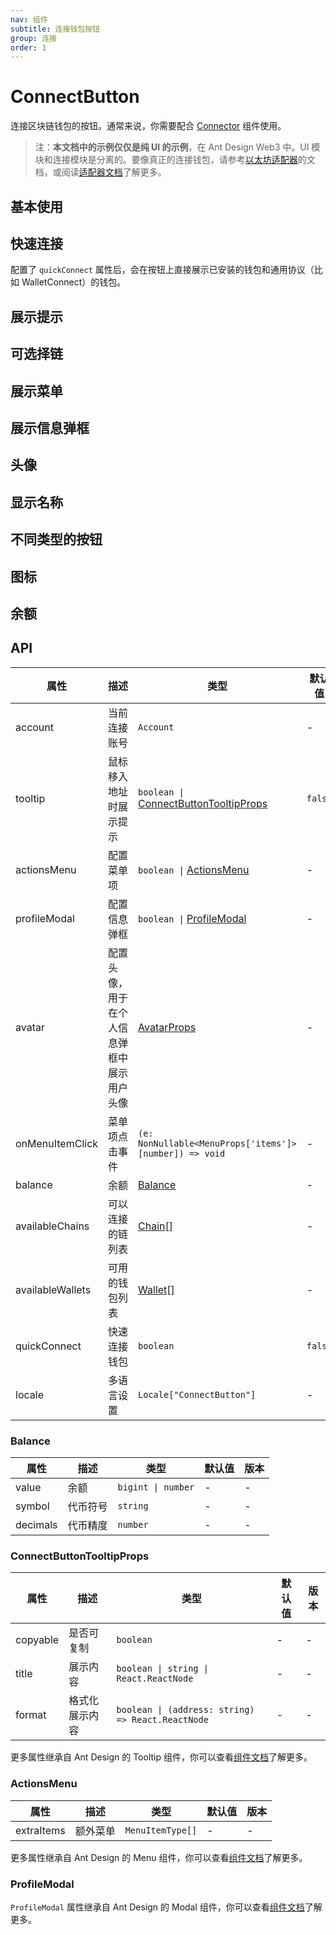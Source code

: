 ```yaml
---
nav: 组件
subtitle: 连接钱包按钮
group: 连接
order: 1
---
```


# ConnectButton

连接区块链钱包的按钮。通常来说，你需要配合 [Connector](../connector/index.zh-CN.md) 组件使用。

> 注：**本文档中的示例仅仅是纯 UI 的示例**，在 Ant Design Web3 中。UI 模块和连接模块是分离的。要像真正的连接钱包，请参考[以太坊适配器](../ethereum/index.zh-CN.md)的文档，或阅读[适配器文档](../../../../docs/guide/adapter.zh-CN.md)了解更多。

## 基本使用

<code src="./demos/basic.tsx"></code>

## 快速连接

配置了 `quickConnect` 属性后，会在按钮上直接展示已安装的钱包和通用协议（比如 WalletConnect）的钱包。

<code src="./demos/quick-connect"></code>

## 展示提示

<code src="./demos/tooltip.tsx"></code>

## 可选择链

<code src="./demos/chains.tsx"></code>

## 展示菜单

<code src="./demos/menu.tsx"></code>

## 展示信息弹框

<code src="./demos/profileModal.tsx"></code>

## 头像

<code src="./demos/avatar.tsx"></code>

## 显示名称

<code src="./demos/name.tsx"></code>

## 不同类型的按钮

<code src="./demos/type.tsx"></code>

## 图标

<code src="./demos/icon.tsx"></code>

## 余额

<code src="./demos/balance.tsx"></code>

## API

| 属性 | 描述 | 类型 | 默认值 | 版本 |
| --- | --- | --- | --- | --- |
| account | 当前连接账号 | `Account` | - | - |
| tooltip | 鼠标移入地址时展示提示 | `boolean \|` [ConnectButtonTooltipProps](#connectbuttontooltipprops) | `false` | - |
| actionsMenu | 配置菜单项 | `boolean \|` [ActionsMenu](#actionsmenu) | - | - |
| profileModal | 配置信息弹框 | `boolean \|` [ProfileModal](#profilemodal) | - | - |
| avatar | 配置头像，用于在个人信息弹框中展示用户头像 | [AvatarProps](https://ant.design/components/avatar-cn#api) | - | - |
| onMenuItemClick | 菜单项点击事件 | `(e: NonNullable<MenuProps['items']>[number]) => void` | - | - |
| balance | 余额 | [Balance](#balance) | - | - |
| availableChains | 可以连接的链列表 | [Chain](../types/index.zh-CN.md#chain)\[] | - | - |
| availableWallets | 可用的钱包列表 | [Wallet](../types/index.zh-CN.md#wallet)\[] | - | - |
| quickConnect | 快速连接钱包 | `boolean` | `false` | - |
| locale | 多语言设置 | `Locale["ConnectButton"]` | - | - |

### Balance

| 属性     | 描述     | 类型               | 默认值 | 版本 |
| -------- | -------- | ------------------ | ------ | ---- |
| value    | 余额     | `bigint \| number` | -      | -    |
| symbol   | 代币符号 | `string`           | -      | -    |
| decimals | 代币精度 | `number`           | -      | -    |

### ConnectButtonTooltipProps

| 属性     | 描述           | 类型                                              | 默认值 | 版本 |
| -------- | -------------- | ------------------------------------------------- | ------ | ---- |
| copyable | 是否可复制     | `boolean`                                         | -      | -    |
| title    | 展示内容       | `boolean \| string \| React.ReactNode`            | -      | -    |
| format   | 格式化展示内容 | `boolean \| (address: string) => React.ReactNode` | -      | -    |

更多属性继承自 Ant Design 的 Tooltip 组件，你可以查看[组件文档](https://ant.design/components/tooltip-cn#api)了解更多。

### ActionsMenu

| 属性       | 描述     | 类型             | 默认值 | 版本 |
| ---------- | -------- | ---------------- | ------ | ---- |
| extraItems | 额外菜单 | `MenuItemType[]` | -      | -    |

更多属性继承自 Ant Design 的 Menu 组件，你可以查看[组件文档](https://ant.design/components/menu-cn#api)了解更多。

### ProfileModal

`ProfileModal` 属性继承自 Ant Design 的 Modal 组件，你可以查看[组件文档](https://ant.design/components/modal-cn#api)了解更多。
